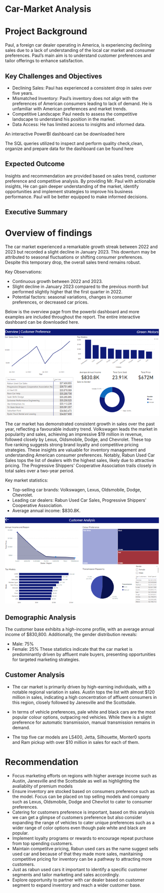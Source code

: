 # Car-Market Analysis
# Project Background 
Paul, a foreign car dealer operating in America, is experiencing declining sales due to a lack of understanding of the local car market and consumer preferences. Paul’s main aim is to understand customer preferences and tailor offerings to enhance satisfaction.

## Key Challenges and Objectives
*	Declining Sales: Paul has experienced a consistent drop in sales over five years.
*	Mismatched Inventory: Paul’s inventory does not align with the preferences of American consumers leading to lack of demand. He is unfamiliar with American preferences and market trends.
*	Competitive Landscape: Paul needs to assess the competitive landscape to understand his position in the market.
*	Data Access: He has limited access to insights and informed data.

An interactive PowerBI dashboard can be downloaded here

The SQL queries utilized to inspect and perform quality check,clean, organize and prepare data for the dashboard can be found here 

## Expected Outcome 
Insights and recommendation are provided based on sales trend, customer preference and competitive analysis. By providing Mr. Paul with actionable insights, He can gain deeper understanding of the market, identify opportunities and implement strategies to improve his business performance. Paul will be better equipped to make informed decisions. 

## Executive Summary 
# Overview of findings 
The car market experienced a remarkable growth streak between 2022 and 2023 but recorded a slight decline in January 2023. This downturn may be attributed to seasonal fluctuations or shifting consumer preferences. Despite this temporary drop, the overall sales trend remains robust.

Key Observations:
- Continuous growth between 2022 and 2023.
- Slight decline in January 2023 compared to the previous month but performed slightly higher that the first quarter in 2022.
- Potential factors: seasonal variations, changes in consumer preferences, or decreased car prices.
  
Below is the overview page from the powerbi dashboard and more examples are included throughout the report. The entire interactive dashboard can be downloaded here.

![Your Image Alt Text](https://raw.githubusercontent.com/den-yefa/Car-Market-/refs/heads/main/Images/Overview.png)


The car market has demonstrated consistent growth in sales over the past year, reflecting a favourable industry trend. Volkswagen leads the market in popularity and sales, achieving an impressive $19 million in revenue, followed closely by Lexus, Oldsmobile, Dodge, and Chevrolet. These top five ranking suggests strong brand loyalty and competitive pricing strategies.
These insights are valuable for inventory management and understanding American consumer preferences. Notably, Rabun Used Car Sales tops the list of dealers with the highest sales, likely due to attractive pricing. The Progressive Shippers' Cooperative Association trails closely in total sales over a two-year period. 

Key market statistics:
- Top-selling car brands: Volkswagen, Lexus, Oldsmobile, Dodge, Chevrolet.
- Leading car dealers: Rabun Used Car Sales, Progressive Shippers' Cooperative Association.
- Average annual income: $830.8K.

  
![Your Image Alt Text](https://raw.githubusercontent.com/den-yefa/Car-Market-/refs/heads/main/Images/CustomerAnalysis.png)


## Demographic Analysis
The customer base exhibits a high-income profile, with an average annual income of $830,800. Additionally, the gender distribution reveals:
- Male: 75%
- Female: 25%
These statistics indicate that the car market is predominantly driven by affluent male buyers, presenting opportunities for targeted marketing strategies.

## Customer Analysis 
-	The car market is primarily driven by high-earning individuals, with a notable regional variation in sales. Austin tops the list with almost $120 million in sales, indicating a high concentration of affluent consumers in this region, closely followed by Janesville and the Scottsdale.

-	In terms of vehicle preferences, pale white and black cars are the most popular colour options, outpacing red vehicles. While there is a slight preference for automatic transmission, manual transmission remains in demand.
 - The top five car models are LS400, Jetta, Silhouette, Monter0 sports and Ram pickup with over $10 million in sales for each of them.

# Recommendation
* Focus marketing efforts on regions with higher average income such as Austin, Janesville and the Scottsdale as well as highlighting the avaliablity of premium models 
* Ensure inventory are stocked based on consumers preference such as the model. Focus can be placed on top selling models and company such as Lexus, Oldsmobile, Dodge and Chevrlot to cater to consumer preferences.
* Catering for customers preference is important, based on this analysis we can get a glimpse of customers preference but also consider expanding the range of vehicles to cater unique preferences such as a wider range of color options even though pale white and black are popular.
* Implement loyalty programs or rewards to encourage repeat purchase from top spending customers.
* Maintain competitve pricing, Rabun used cars as the name suggest sells used car and because of that they made more sales, manitaining competitive pricing for inventory can be a pathway to attracting more customers.
* Just as rabun used cars it important to identify a specific customer segments and tailor marketing and sales accordingly.
* Explore opportunity to partner with car dealer based on customer segment to expand inventory and reach a wider customer base.
